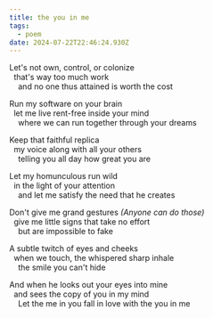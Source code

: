 ```yaml
---
title: the you in me
tags:
  - poem
date: 2024-07-22T22:46:24.930Z
---
```


Let's not own, control, or colonize<br>
&nbsp;&nbsp;that's way too much work<br>
&nbsp;&nbsp;&nbsp;&nbsp;and no one thus attained is worth the cost

Run my software on your brain<br>
&nbsp;&nbsp;let me live rent-free inside your mind<br>
&nbsp;&nbsp;&nbsp;&nbsp;where we can run together through your dreams

Keep that faithful replica<br>
&nbsp;&nbsp;my voice along with all your others<br>
&nbsp;&nbsp;&nbsp;&nbsp;telling you all day how great you are

Let my homunculous run wild<br>
&nbsp;&nbsp;in the light of your attention<br>
&nbsp;&nbsp;&nbsp;&nbsp;and let me satisfy the need that he creates

Don't give me grand gestures *(Anyone can do those)*<br>
&nbsp;&nbsp;give me little signs that take no effort<br>
&nbsp;&nbsp;&nbsp;&nbsp;but are impossible to fake

A subtle twitch of eyes and cheeks<br>
&nbsp;&nbsp;when we touch, the whispered sharp inhale<br>
&nbsp;&nbsp;&nbsp;&nbsp;the smile you can't hide

And when he looks out your eyes into mine<br>
&nbsp;&nbsp;and sees the copy of you in my mind<br>
&nbsp;&nbsp;&nbsp;&nbsp;Let the me in you fall in love with the you in me
